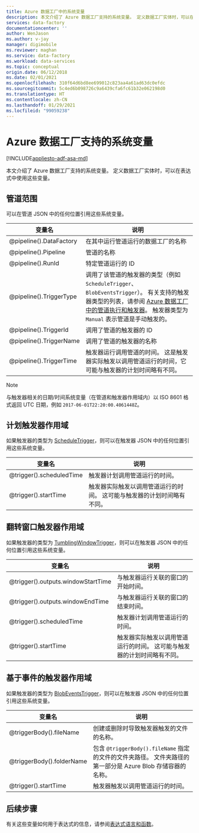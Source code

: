 ```yaml
---
title: Azure 数据工厂中的系统变量
description: 本文介绍了 Azure 数据工厂支持的系统变量。 定义数据工厂实体时，可以在表达式中使用这些变量。
services: data-factory
documentationcenter: ''
author: WenJason
ms.author: v-jay
manager: digimobile
ms.reviewer: maghan
ms.service: data-factory
ms.workload: data-services
ms.topic: conceptual
origin.date: 06/12/2018
ms.date: 02/01/2021
ms.openlocfilehash: 310f64d6bd8ee699012c823aa4a61ad63dc0efdc
ms.sourcegitcommit: 5c4ed6b098726c9a6439cfa6fc61b32e062198d0
ms.translationtype: HT
ms.contentlocale: zh-CN
ms.lasthandoff: 01/29/2021
ms.locfileid: "99059238"
---
```

# <a name="system-variables-supported-by-azure-data-factory"></a>Azure 数据工厂支持的系统变量
[!INCLUDE[appliesto-adf-asa-md](includes/appliesto-adf-asa-md.md)]

本文介绍了 Azure 数据工厂支持的系统变量。 定义数据工厂实体时，可以在表达式中使用这些变量。

## <a name="pipeline-scope"></a>管道范围
可以在管道 JSON 中的任何位置引用这些系统变量。

| 变量名 | 说明 |
| --- | --- |
| @pipeline().DataFactory |在其中运行管道运行的数据工厂的名称 |
| @pipeline().Pipeline |管道的名称 |
| @pipeline().RunId |特定管道运行的 ID |
| @pipeline().TriggerType |调用了该管道的触发器的类型（例如 `ScheduleTrigger`、`BlobEventsTrigger`）。 有关支持的触发器类型的列表，请参阅 [Azure 数据工厂中的管道执行和触发器](concepts-pipeline-execution-triggers.md)。 触发器类型为 `Manual` 表示管道是手动触发的。 |
| @pipeline().TriggerId|调用了管道的触发器的 ID |
| @pipeline().TriggerName|调用了管道的触发器的名称 |
| @pipeline().TriggerTime|触发器运行调用管道的时间。 这是触发器实际触发以调用管道运行的时间，它可能与触发器的计划时间略有不同。  |

>[!NOTE]
>与触发器相关的日期/时间系统变量（在管道和触发器作用域内）以 ISO 8601 格式返回 UTC 日期，例如 `2017-06-01T22:20:00.4061448Z`。

## <a name="schedule-trigger-scope"></a>计划触发器作用域
如果触发器的类型为 [ScheduleTrigger](concepts-pipeline-execution-triggers.md#schedule-trigger)，则可以在触发器 JSON 中的任何位置引用这些系统变量。

| 变量名 | 说明 |
| --- | --- |
| @trigger().scheduledTime |触发器计划调用管道运行的时间。 |
| @trigger().startTime |触发器实际触发以调用管道运行的时间。 这可能与触发器的计划时间略有不同。 |

## <a name="tumbling-window-trigger-scope"></a>翻转窗口触发器作用域
如果触发器的类型为 [TumblingWindowTrigger](concepts-pipeline-execution-triggers.md#tumbling-window-trigger)，则可以在触发器 JSON 中的任何位置引用这些系统变量。

| 变量名 | 说明 |
| --- | --- |
| @trigger().outputs.windowStartTime |与触发器运行关联的窗口的开始时间。 |
| @trigger().outputs.windowEndTime |与触发器运行关联的窗口的结束时间。 |
| @trigger().scheduledTime |触发器计划调用管道运行的时间。 |
| @trigger().startTime |触发器实际触发以调用管道运行的时间。 这可能与触发器的计划时间略有不同。 |

## <a name="event-based-trigger-scope"></a>基于事件的触发器作用域
如果触发器的类型为 [BlobEventsTrigger](concepts-pipeline-execution-triggers.md#event-based-trigger)，则可以在触发器 JSON 中的任何位置引用这些系统变量。

| 变量名 | 说明 |
| --- | --- |
| @triggerBody().fileName  |创建或删除时导致触发器触发的文件的名称。   |
| @triggerBody().folderName  |包含 `@triggerBody().fileName` 指定的文件的文件夹路径。 文件夹路径的第一部分是 Azure Blob 存储容器的名称。  |
| @trigger().startTime |触发器触发以调用管道运行的时间。 |

## <a name="next-steps"></a>后续步骤
有关这些变量如何用于表达式的信息，请参阅[表达式语言和函数](control-flow-expression-language-functions.md)。
